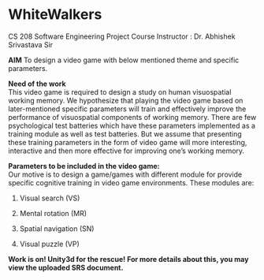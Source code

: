 # WhiteWalkers

CS 208 Software Engineering Project
Course Instructor : Dr. Abhishek Srivastava Sir

<b>AIM</b>
To design a video game with below mentioned theme and specific parameters.

<b>Need of the work</b></br>
This video game is required to design a study on human visuospatial working memory. We hypothesize that playing the video game based on later-mentioned specific parameters will train and effectively improve the performance of visuospatial components of working memory. There are few psychological test batteries which have these parameters implemented as a training module as well as test batteries. But we assume that presenting these training parameters in the form of video game will more interesting, interactive and then more effective for improving one’s working memory.

<b>Parameters to be included in the video game: </b></br>
Our motive is to design a game/games with different module for provide specific cognitive training in video game environments.
These modules are:

1. Visual search (VS)

2. Mental rotation (MR)

3. Spatial navigation (SN)

4. Visual puzzle (VP)

<b>Work is on! Unity3d for the rescue! For more details about this, you may view the uploaded SRS document. </b>
